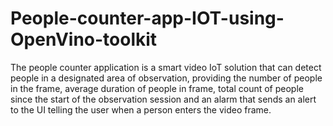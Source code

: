 # People-counter-app-IOT-using-OpenVino-toolkit
The people counter application is a smart video IoT solution that can detect people in a designated area of observation,  providing the number of people in the frame, average duration of people in frame,   total count of people since the start of the observation session and an alarm that sends an alert to the   UI telling the user when a person enters the video frame.
